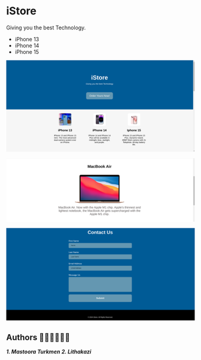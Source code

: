 # iStore

Giving you the best Technology. 

+ iPhone 13
+ iPhone 14
+ iPhone 15

![Screenshot](./screenshot/image.png)

![Screenshot](./screenshot/image-1.png)

![Screenshot](./screenshot/image-2.png)


## Authors 👩🏻‍💻👩🏻‍💻

***1. Mastoora Turkmen***
***2. Lithakazi***
